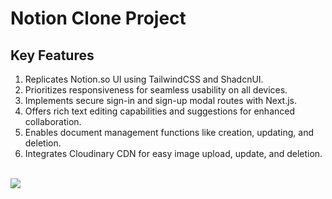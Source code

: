 # Notion Clone Project

## Key Features

1. Replicates Notion.so UI using TailwindCSS and ShadcnUI.
2. Prioritizes responsiveness for seamless usability on all devices.
3. Implements secure sign-in and sign-up modal routes with Next.js.
4. Offers rich text editing capabilities and suggestions for enhanced collaboration.
5. Enables document management functions like creation, updating, and deletion.
6. Integrates Cloudinary CDN for easy image upload, update, and deletion.

 <br/>
 <img src="./preview.png"/>
